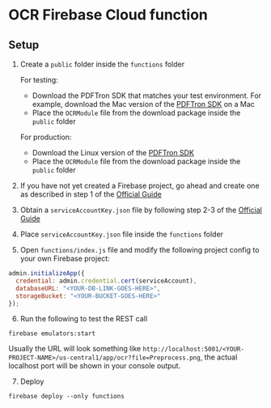 # OCR Firebase Cloud function

## Setup
1. Create a `public` folder inside the `functions` folder

    For testing:
    - Download the PDFTron SDK that matches your test environment. For example, download the Mac version of the [PDFTron SDK](https://www.pdftron.com/documentation/linux/download/mac/) on a Mac
    - Place the `OCRModule` file from the download package inside the `public` folder

    For production:
    - Download the Linux version of the [PDFTron SDK](https://www.pdftron.com/documentation/linux/download/linux/)
    - Place the `OCRModule` file from the download package inside the `public` folder

2. If you have not yet created a Firebase project, go ahead and create one as described in step 1 of the [Official Guide](https://firebase.google.com/docs/functions/get-started#create-a-firebase-project)

3. Obtain a `serviceAccountKey.json` file by following step 2-3 of the [Official Guide](https://firebase.google.com/docs/functions/get-started#set-up-node.js-and-the-firebase-cli)

4. Place `serviceAccountKey.json` file inside the `functions` folder

5. Open `functions/index.js` file and modify the following project config to your own Firebase project:

```js
admin.initializeApp({
  credential: admin.credential.cert(serviceAccount),
  databaseURL: "<YOUR-DB-LINK-GOES-HERE>",
  storageBucket: "<YOUR-BUCKET-GOES-HERE>"
});
```

6. Run the following to test the REST call

```
firebase emulators:start
```

Usually the URL will look something like `http://localhost:5001/<YOUR-PROJECT-NAME>/us-central1/app/ocr?file=Preprocess.png`, the actual localhost port will be shown in your console output.

7. Deploy

```
firebase deploy --only functions
```
